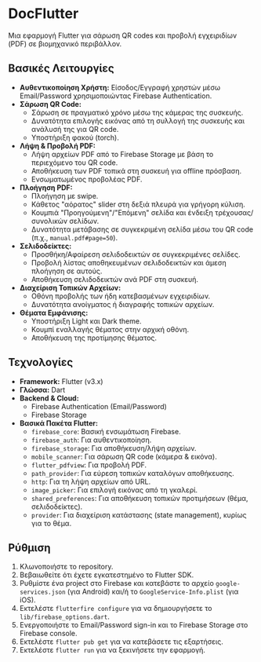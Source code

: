 # DocFlutter

Μια εφαρμογή Flutter για σάρωση QR codes και προβολή εγχειριδίων (PDF) σε βιομηχανικό περιβάλλον.

## Βασικές Λειτουργίες

*   **Αυθεντικοποίηση Χρήστη:** Είσοδος/Εγγραφή χρηστών μέσω Email/Password χρησιμοποιώντας Firebase Authentication.
*   **Σάρωση QR Code:**
    *   Σάρωση σε πραγματικό χρόνο μέσω της κάμερας της συσκευής.
    *   Δυνατότητα επιλογής εικόνας από τη συλλογή της συσκευής και ανάλυσή της για QR code.
    *   Υποστήριξη φακού (torch).
*   **Λήψη & Προβολή PDF:**
    *   Λήψη αρχείων PDF από το Firebase Storage με βάση το περιεχόμενο του QR code.
    *   Αποθήκευση των PDF τοπικά στη συσκευή για offline πρόσβαση.
    *   Ενσωματωμένος προβολέας PDF.
*   **Πλοήγηση PDF:**
    *   Πλοήγηση με swipe.
    *   Κάθετος "αόρατος" slider στη δεξιά πλευρά για γρήγορη κύλιση.
    *   Κουμπιά "Προηγούμενη"/"Επόμενη" σελίδα και ένδειξη τρέχουσας/συνολικών σελίδων.
    *   Δυνατότητα μετάβασης σε συγκεκριμένη σελίδα μέσω του QR code (π.χ., `manual.pdf#page=50`).
*   **Σελιδοδείκτες:**
    *   Προσθήκη/Αφαίρεση σελιδοδεικτών σε συγκεκριμένες σελίδες.
    *   Προβολή λίστας αποθηκευμένων σελιδοδεικτών και άμεση πλοήγηση σε αυτούς.
    *   Αποθήκευση σελιδοδεικτών ανά PDF στη συσκευή.
*   **Διαχείριση Τοπικών Αρχείων:**
    *   Οθόνη προβολής των ήδη κατεβασμένων εγχειριδίων.
    *   Δυνατότητα ανοίγματος ή διαγραφής τοπικών αρχείων.
*   **Θέματα Εμφάνισης:**
    *   Υποστήριξη Light και Dark theme.
    *   Κουμπί εναλλαγής θέματος στην αρχική οθόνη.
    *   Αποθήκευση της προτίμησης θέματος.

## Τεχνολογίες

*   **Framework:** Flutter (v3.x)
*   **Γλώσσα:** Dart
*   **Backend & Cloud:**
    *   Firebase Authentication (Email/Password)
    *   Firebase Storage
*   **Βασικά Πακέτα Flutter:**
    *   `firebase_core`: Βασική ενσωμάτωση Firebase.
    *   `firebase_auth`: Για αυθεντικοποίηση.
    *   `firebase_storage`: Για αποθήκευση/λήψη αρχείων.
    *   `mobile_scanner`: Για σάρωση QR code (κάμερα & εικόνα).
    *   `flutter_pdfview`: Για προβολή PDF.
    *   `path_provider`: Για εύρεση τοπικών καταλόγων αποθήκευσης.
    *   `http`: Για τη λήψη αρχείων από URL.
    *   `image_picker`: Για επιλογή εικόνας από τη γκαλερί.
    *   `shared_preferences`: Για αποθήκευση τοπικών προτιμήσεων (θέμα, σελιδοδείκτες).
    *   `provider`: Για διαχείριση κατάστασης (state management), κυρίως για το θέμα.

## Ρύθμιση

1.  Κλωνοποιήστε το repository.
2.  Βεβαιωθείτε ότι έχετε εγκατεστημένο το Flutter SDK.
3.  Ρυθμίστε ένα project στο Firebase και κατεβάστε το αρχείο `google-services.json` (για Android) και/ή το `GoogleService-Info.plist` (για iOS).
4.  Εκτελέστε `flutterfire configure` για να δημιουργήσετε το `lib/firebase_options.dart`.
5.  Ενεργοποιήστε το Email/Password sign-in και το Firebase Storage στο Firebase console.
6.  Εκτελέστε `flutter pub get` για να κατεβάσετε τις εξαρτήσεις.
7.  Εκτελέστε `flutter run` για να ξεκινήσετε την εφαρμογή.
